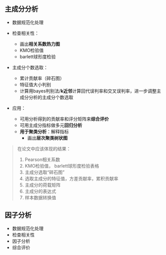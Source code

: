 ## 主成分分析

- 数据规范化处理
- 检查相关性：
  - 画出**相关系数热力图**
  - KMO检验值
  - barlett球形度检验

- 主成分个数选取：
  - 累计贡献率（碎石图）
  - 特征值大小判别
  - 计算用bayes判别法/**k近邻**计算回代误判率和交叉误判率，进一步调整主成分分析的主成分个数选取

- 应用：
  - 可用分析得到的贡献率和评分矩阵来**综合评价**
  - 可用主成分指标做多元**回归分析**
  - **用于聚类分析**：解释指标
    - 画出**层次聚类树状图**

> 在论文中应该体现的结果：
>
> 1. Pearson相关系数
> 2. KMO检验值， barlett球形度检验表格
> 3. 主成分选取“碎石图”
> 4. 选取主成分的特征值，方差贡献率，累积贡献率
> 5. 主成分的荷载矩阵
> 6. 主成分的表达式
> 7. 样本数据转换值

## 因子分析

- 数据规范化处理
- 检查相关性
- 因子分析
- 综合评价